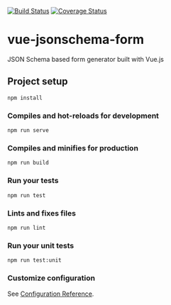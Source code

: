 [![Build Status](https://travis-ci.com/roma219/vue-jsonschema-form.svg?branch=master)](https://travis-ci.com/roma219/vue-jsonschema-form) [![Coverage Status](https://coveralls.io/repos/github/roma219/vue-jsonschema-form/badge.svg?branch=master)](https://coveralls.io/github/roma219/vue-jsonschema-form?branch=master)

# vue-jsonschema-form
JSON Schema based form generator built with Vue.js

## Project setup
```
npm install
```

### Compiles and hot-reloads for development
```
npm run serve
```

### Compiles and minifies for production
```
npm run build
```

### Run your tests
```
npm run test
```

### Lints and fixes files
```
npm run lint
```

### Run your unit tests
```
npm run test:unit
```

### Customize configuration
See [Configuration Reference](https://cli.vuejs.org/config/).

